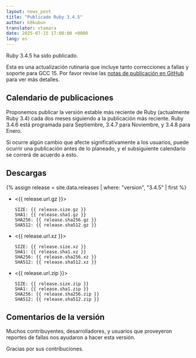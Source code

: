 ```yaml
---
layout: news_post
title: "Publicado Ruby 3.4.5"
author: k0kubun
translator: vtamara
date: 2025-07-15 17:00:00 +0000
lang: es
---
```


Ruby 3.4.5 ha sido publicado.

Esta es una actualización rutinaria que incluye tanto correcciones a fallas
y soporte para GCC 15. Por favor revise las
[notas de publicación en GitHub](https://github.com/ruby/ruby/releases/tag/v3_4_5)
para ver más detalles.

## Calendario de publicaciones

Proponemos publicar la versión estable más reciente de Ruby (actualmente
Ruby 3.4) cada dos meses siguiendo a la publicación más reciente.
Ruby 3.4.6 está programada para Septiembre, 3.4.7 para Noviembre, y
3.4.8 para Enero.

Si ocurre algún cambio que afecte significativamente a los usuarios,
puede ocurrir una publicación antes de lo planeado, y el subsiguiente
calendario se correrá de acuerdo a esto.

## Descargas

{% assign release = site.data.releases | where: "version", "3.4.5" | first %}

* <{{ release.url.gz }}>

      SIZE: {{ release.size.gz }}
      SHA1: {{ release.sha1.gz }}
      SHA256: {{ release.sha256.gz }}
      SHA512: {{ release.sha512.gz }}

* <{{ release.url.xz }}>

      SIZE: {{ release.size.xz }}
      SHA1: {{ release.sha1.xz }}
      SHA256: {{ release.sha256.xz }}
      SHA512: {{ release.sha512.xz }}

* <{{ release.url.zip }}>

      SIZE: {{ release.size.zip }}
      SHA1: {{ release.sha1.zip }}
      SHA256: {{ release.sha256.zip }}
      SHA512: {{ release.sha512.zip }}

## Comentarios de la versión

Muchos contribuyentes, desarrolladores, y usuarios que proveyeron reportes
de fallas nos ayudaron a hacer esta versión.

Gracias por sus contribuciones.
